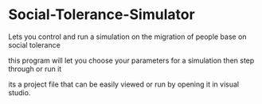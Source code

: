# Social-Tolerance-Simulator
Lets you control and run a simulation on the migration of people base on social tolerance 

this program will let you choose your parameters for a simulation then step through or run it 

its a project file that can be easily viewed or run by opening it in visual studio.

